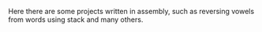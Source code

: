 Here there are some projects written in assembly, such as reversing vowels from words using stack and many others.
